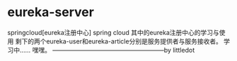 # eureka-server
springcloud[eureka注册中心]
spring cloud
      其中的eureka注册中心的学习与使用
      剩下的两个eureka-user和eureka-article分别是服务提供者与服务接收者。
      学习中……
      嘿嘿。
                ——————————————————by littledot
